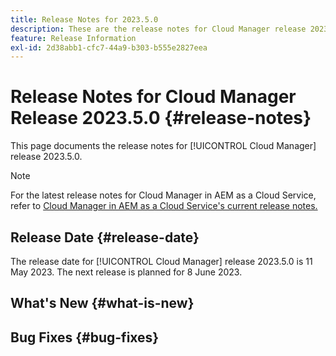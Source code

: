 ```yaml
---
title: Release Notes for 2023.5.0
description: These are the release notes for Cloud Manager release 2023.5.0.
feature: Release Information
exl-id: 2d38abb1-cfc7-44a9-b303-b555e2827eea
---
```


# Release Notes for Cloud Manager Release 2023.5.0 {#release-notes}

This page documents the release notes for [!UICONTROL Cloud Manager] release 2023.5.0.

>[!NOTE]
>
>For the latest release notes for Cloud Manager in AEM as a Cloud Service, refer to [Cloud Manager in AEM as a Cloud Service's current release notes.](https://experienceleague.adobe.com/docs/experience-manager-cloud-service/content/implementing/using-cloud-manager/release-notes-cloud-manager/release-notes-cm-current.html)

## Release Date {#release-date}

The release date for [!UICONTROL Cloud Manager] release 2023.5.0 is 11 May 2023. The next release is planned for 8 June 2023.

## What's New {#what-is-new}

## Bug Fixes {#bug-fixes}
